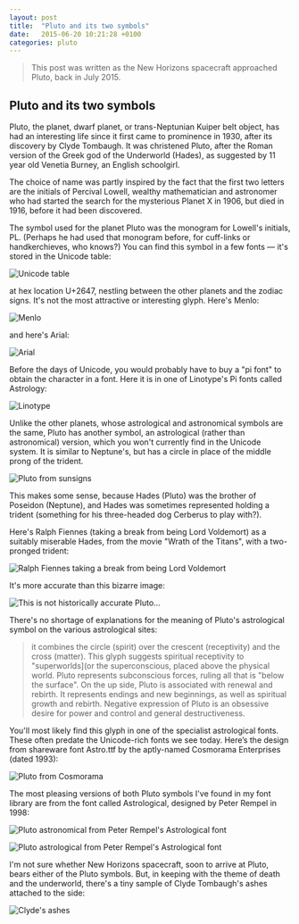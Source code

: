 ```yaml
---
layout: post
title:  "Pluto and its two symbols"
date:   2015-06-20 10:21:28 +0100
categories: pluto
---
```

> This post was written as the New Horizons spacecraft approached Pluto, back in July 2015.

## Pluto and its two symbols ##

Pluto, the planet, dwarf planet, or trans-Neptunian Kuiper belt object, has had an
  interesting life since it first came to prominence in 1930, after its discovery
  by Clyde Tombaugh. It was christened Pluto, after the Roman version of the Greek god of
  the Underworld (Hades), as suggested by 11 year old Venetia Burney, an
  English schoolgirl.

The choice of name was partly inspired by the fact that the first two letters are
  the initials of Percival Lowell, wealthy mathematician and astronomer who had started
  the search for the mysterious Planet X in 1906, but died in 1916, before it had been
  discovered.

The symbol used for the planet Pluto was the monogram for Lowell's initials, PL.
  (Perhaps he had used that monogram before, for cuff-links or handkerchieves, who
  knows?) You can find this symbol in a few fonts &mdash; it's stored in the Unicode
  table:

![Unicode table](/images/pluto/unicode-table.png)

at hex location U+2647, nestling between the other planets and the zodiac signs. It's not the most attractive or interesting glyph. Here's Menlo:

![Menlo](/images/pluto/plutl-pl-arial-unicode.png)

and here's Arial:

![Arial](/images/pluto/pluto-pl-menlo.png)

Before the days of Unicode, you would probably have to buy a "pi font" to obtain the character in a font. Here it is in one of Linotype's Pi fonts called Astrology:

![Linotype](/images/pluto/pluto-pl-linotype-astrology-pi-1.png)

Unlike the other planets, whose astrological and astronomical symbols are the
  same, Pluto has another symbol, an astrological (rather than astronomical) version, which you won't currently find in the Unicode system. It is similar to Neptune's, but has a circle in place of the middle prong of the trident.

![Pluto from sunsigns](/images/pluto/pluto_astrology_symbol.jpg)

This makes some sense, because Hades (Pluto) was the brother of
  Poseidon (Neptune), and Hades was sometimes represented holding a trident (something
  for his three-headed dog Cerberus to play with?).

Here's Ralph Fiennes (taking a break from being Lord Voldemort) as a suitably miserable Hades, from the movie "Wrath of the Titans", with a two-pronged trident:

![Ralph Fiennes taking a break from being Lord Voldemort](/images/pluto/wrath-of-the-titans-hades.jpg)

It's more accurate than this bizarre image:

![This is not historically accurate Pluto...](/images/pluto/planet-pluto.gif)

There's no shortage of explanations for the meaning of Pluto's astrological symbol on the various astrological sites:

  <blockquote>
  it combines the circle (spirit) over the crescent (receptivity) and the cross
    (matter). This glyph suggests spiritual receptivity to "superworlds](or the
    superconscious, placed above the physical world. Pluto represents subconscious
    forces, ruling all that is "below the surface". On the up side, Pluto is associated
    with renewal and rebirth. It represents endings and new beginnings, as well as
    spiritual growth and rebirth. Negative expression of Pluto is an obsessive desire for
    power and control and general destructiveness.
  </blockquote>

You'll most likely find this glyph in one of the specialist astrological fonts.
  These often predate the Unicode-rich fonts we see today. Here&rsquo;s the design from
  shareware font Astro.ttf by the aptly-named Cosmorama Enterprises (dated 1993):

![Pluto from Cosmorama](/images/pluto/pluto-astro-astro-cosmorama.png)

The most pleasing versions of both Pluto symbols I've found in my font library are from
  the font called Astrological, designed by Peter Rempel in 1998:

![Pluto astronomical from Peter Rempel's Astrological font](/images/pluto/pluto-astro-astrological-peter-rempel.png)

![Pluto astrological from Peter Rempel's Astrological font](/images/pluto/pluto-pl-astrological-peter-rempel.png)

I'm not sure whether New Horizons spacecraft, soon to arrive at Pluto, bears either of the Pluto symbols. But, in keeping with the theme of death and the underworld, there's a tiny sample of Clyde Tombaugh's ashes attached to the side:

![Clyde's ashes](/images/pluto/nh_Tombaugh_ashes.jpg)
